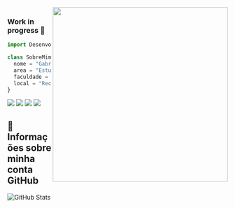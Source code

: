 <img src="https://raw.githubusercontent.com/MicaelliMedeiros/micaellimedeiros/master/image/computer-illustration.png" min-width="400px" max-width="400px" width="400px" align="right">

 ### Work in progress :construction_worker:

```js
import Desenvolvedor from "Chaves";

class SobreMim extends Desenvolvedor {
  nome = "Gabriel Chaves";
  area = "Estudante Curioso";
  faculdade = "CESAR School";
  local = "Recife PE";
}
```

<p align="left">
  <a href="#" alt="Gmail">
  <img src="https://img.shields.io/badge/-Gmail-FF0000?style=flat-square&labelColor=FF0000&logo=gmail&logoColor=white&link=" /></a>

  <a href="#" alt="LinkedIn">
  <img src="https://img.shields.io/badge/-Linkedin-0e76a8?style=flat-square&logo=Linkedin&logoColor=white&link=www.linkedin.com/in/gabriel-chaves-b5986b1ab" /></a>

  <a href="#" alt="Prototipo">
  <img src="https://img.shields.io/badge/My_site-Comming_soon-purple"/></a>

  <a href="#" alt="Instagram">
  <img src="https://img.shields.io/badge/-Instagram-DF0174?style=flat-square&labelColor=DF0174&logo=instagram&logoColor=white&link=https://instagram.com/gabrielchaves.o?igshid=YTQwZjQ0NmI0OA=="/></a>
</p>

## :eyes: Informações sobre minha conta GitHub

![GitHub Stats](https://github-readme-stats.vercel.app/api?username=Gabriel-Chaves0&show_icons=true)
